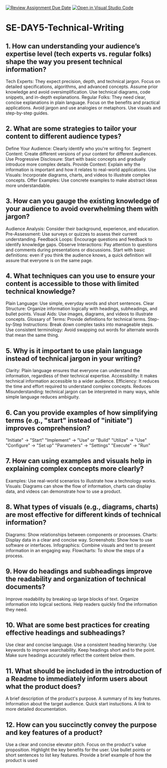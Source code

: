 [![Review Assignment Due Date](https://classroom.github.com/assets/deadline-readme-button-22041afd0340ce965d47ae6ef1cefeee28c7c493a6346c4f15d667ab976d596c.svg)](https://classroom.github.com/a/zsAR-pyY)
[![Open in Visual Studio Code](https://classroom.github.com/assets/open-in-vscode-2e0aaae1b6195c2367325f4f02e2d04e9abb55f0b24a779b69b11b9e10269abc.svg)](https://classroom.github.com/online_ide?assignment_repo_id=18482400&assignment_repo_type=AssignmentRepo)
# SE-DAY5-Technical-Writing
## 1. How can understanding your audience’s expertise level (tech experts vs. regular folks) shape the way you present technical information?
Tech Experts:
They expect precision, depth, and technical jargon.
Focus on detailed specifications, algorithms, and advanced concepts.
Assume prior knowledge and avoid oversimplification.
Use technical diagrams, code snippets, and in-depth explanations.
Regular Folks:
They need clear, concise explanations in plain language.
Focus on the benefits and practical applications.
Avoid jargon and use analogies or metaphors.
Use visuals and step-by-step guides.
## 2. What are some strategies to tailor your content to different audience types?
Define Your Audience: Clearly identify who you're writing for.
Segment Content: Create different versions of your content for different audiences.
Use Progressive Disclosure: Start with basic concepts and gradually introduce more complex details.
Provide Context: Explain why the information is important and how it relates to real-world applications.
Use Visuals: Incorporate diagrams, charts, and videos to illustrate complex concepts.
Offer Examples: Use concrete examples to make abstract ideas more understandable.
## 3. How can you gauge the existing knowledge of your audience to avoid overwhelming them with jargon?
Audience Analysis: Consider their background, experience, and education.
Pre-Assessment: Use surveys or quizzes to assess their current understanding.
Feedback Loops: Encourage questions and feedback to identify knowledge gaps.
Observe Interactions: Pay attention to questions and comments during presentations or discussions.
Start with basic definitions: even if you think the audience knows, a quick definition will assure that everyone is on the same page.
## 4. What techniques can you use to ensure your content is accessible to those with limited technical knowledge?
Plain Language: Use simple, everyday words and short sentences.
Clear Structure: Organize information logically with headings, subheadings, and bullet points.
Visual Aids: Use images, diagrams, and videos to illustrate concepts.
Glossary of Terms: Provide definitions for technical terms.
Step-by-Step Instructions: Break down complex tasks into manageable steps.
Use consistent terminology: Avoid swapping out words for alternate words that mean the same thing.
## 5. Why is it important to use plain language instead of technical jargon in your writing?
Clarity: Plain language ensures that everyone can understand the information, regardless of their technical expertise.
Accessibility: It makes technical information accessible to a wider audience.
Efficiency: It reduces the time and effort required to understand complex concepts.
Reduces Misunderstanding: technical jargon can be interpreted in many ways, while simple language reduces ambiguity.
## 6. Can you provide examples of how simplifying terms (e.g., "start" instead of "initiate") improves comprehension?
"Initiate" -> "Start"
"Implement" -> "Use" or "Build"
"Utilize" -> "Use"
"Configure" -> "Set up"
"Parameters" -> "Settings"
"Execute" -> "Run"
## 7. How can using examples and visuals help in explaining complex concepts more clearly?
Examples: Use real-world scenarios to illustrate how a technology works.
Visuals: Diagrams can show the flow of information, charts can display data, and videos can demonstrate how to use a product.
## 8. What types of visuals (e.g., diagrams, charts) are most effective for different kinds of technical information?
Diagrams: Show relationships between components or processes.
Charts: Display data in a clear and concise way.
Screenshots: Show how to use software or interfaces.
Infographics: Combine visuals and text to present information in an engaging way.
Flowcharts: To show the steps of a process.
## 9. How do headings and subheadings improve the readability and organization of technical documents?
Improve readability by breaking up large blocks of text.
Organize information into logical sections.
Help readers quickly find the information they need.
## 10. What are some best practices for creating effective headings and subheadings?
Use clear and concise language.
Use a consistent heading hierarchy.
Use keywords to improve searchability.
Keep headings short and to the point.
Make sure headings accurately reflect the content below them.
## 11. What should be included in the introduction of a Readme to immediately inform users about what the product does?
A brief description of the product's purpose.
A summary of its key features.
Information about the target audience.
Quick start instuctions.
A link to more detailed documentation.
## 12. How can you succinctly convey the purpose and key features of a product?
Use a clear and concise elevator pitch.
Focus on the product's value proposition.
Highlight the key benefits for the user.
Use bullet points or short sentences to list key features.
Provide a brief example of how the product is used

